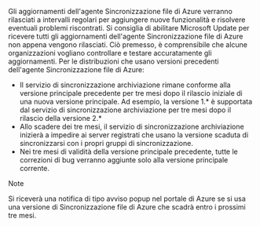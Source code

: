 Gli aggiornamenti dell'agente Sincronizzazione file di Azure verranno rilasciati a intervalli regolari per aggiungere nuove funzionalità e risolvere eventuali problemi riscontrati. Si consiglia di abilitare Microsoft Update per ricevere tutti gli aggiornamenti dell'agente Sincronizzazione file di Azure non appena vengono rilasciati. Ciò premesso, è comprensibile che alcune organizzazioni vogliano controllare e testare accuratamente gli aggiornamenti. Per le distribuzioni che usano versioni precedenti dell'agente Sincronizzazione file di Azure:

- Il servizio di sincronizzazione archiviazione rimane conforme alla versione principale precedente per tre mesi dopo il rilascio iniziale di una nuova versione principale. Ad esempio, la versione 1.\* è supportata dal servizio di sincronizzazione archiviazione per tre mesi dopo il rilascio della versione 2.\*
- Allo scadere dei tre mesi, il servizio di sincronizzazione archiviazione inizierà a impedire ai server registrati che usano la versione scaduta di sincronizzarsi con i propri gruppi di sincronizzazione.
- Nei tre mesi di validità della versione principale precedente, tutte le correzioni di bug verranno aggiunte solo alla versione principale corrente.

> [!Note]  
> Si riceverà una notifica di tipo avviso popup nel portale di Azure se si usa una versione di Sincronizzazione file di Azure che scadrà entro i prossimi tre mesi.